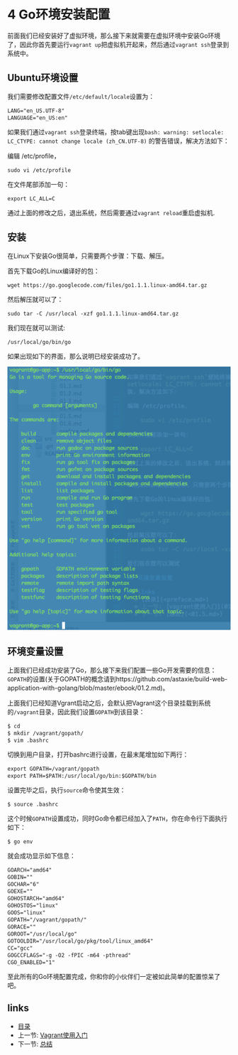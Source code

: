 # 4 Go环境安装配置

前面我们已经安装好了虚拟环境，那么接下来就需要在虚拟环境中安装Go环境了，因此你首先要运行`vagrant up`把虚拟机开起来，然后通过`vagrant ssh`登录到系统中。

## Ubuntu环境设置
我们需要修改配置文件`/etc/default/locale`设置为：

	LANG="en_US.UTF-8"
	LANGUAGE="en_US:en"

如果我们通过`vagrant ssh`登录终端，按tab键出现`bash: warning: setlocale: LC_CTYPE: cannot change locale (zh_CN.UTF-8)` 的警告错误，解决方法如下：

编辑 /etc/profile，

	sudo vi /etc/profile

在文件尾部添加一句：

	export LC_ALL=C

通过上面的修改之后，退出系统，然后需要通过`vagrant reload`重启虚拟机.

## 安装
在Linux下安装Go很简单，只需要两个步骤：下载、解压。

首先下载Go的Linux编译好的包：

	wget https://go.googlecode.com/files/go1.1.1.linux-amd64.tar.gz

然后解压就可以了：

	sudo tar -C /usr/local -xzf go1.1.1.linux-amd64.tar.gz

我们现在就可以测试:

	/usr/local/go/bin/go

如果出现如下的界面，那么说明已经安装成功了。

![](images/1.4.go.png)

## 环境变量设置
上面我们已经成功安装了Go，那么接下来我们配置一些Go开发需要的信息：`GOPATH`的设置(关于GOPATH的概念请到https://github.com/astaxie/build-web-application-with-golang/blob/master/ebook/01.2.md)。

上面我们已经知道Vgrant启动之后，会默认把Vagrant这个目录挂载到系统的`/vagrant`目录，因此我们设置`GOPATH`到该目录：

	$ cd
	$ mkdir /vagrant/gopath/
	$ vim .bashrc

切换到用户目录，打开bashrc进行设置，在最末尾增加如下两行：

	export GOPATH=/vagrant/gopath
	export PATH=$PATH:/usr/local/go/bin:$GOPATH/bin

设置完毕之后，执行`source`命令使其生效：

	$ source .bashrc

这个时候`GOPATH`设置成功，同时Go命令都已经加入了`PATH`，你在命令行下面执行如下：

	$ go env

就会成功显示如下信息：

	GOARCH="amd64"
	GOBIN=""
	GOCHAR="6"
	GOEXE=""
	GOHOSTARCH="amd64"
	GOHOSTOS="linux"
	GOOS="linux"
	GOPATH="/vagrant/gopath/"
	GORACE=""
	GOROOT="/usr/local/go"
	GOTOOLDIR="/usr/local/go/pkg/tool/linux_amd64"
	CC="gcc"
	GOGCCFLAGS="-g -O2 -fPIC -m64 -pthread"
	CGO_ENABLED="1"

至此所有的Go环境配置完成，你和你的小伙伴们一定被如此简单的配置惊呆了吧。

## links  
  * [目录](preface.md)
  * 上一节: [Vagrant使用入门](01.3.md)
  * 下一节: [总结](01.5.md)
